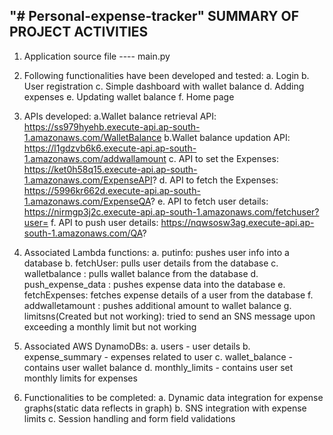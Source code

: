 "# Personal-expense-tracker" 
SUMMARY OF PROJECT ACTIVITIES
-----------------------------------------------------------------------------------------------------------------------------
1. Application source file ---- main.py
2. Following functionalities have been developed and tested:
    a. Login
    b. User registration
    c. Simple dashboard with wallet balance
    d. Adding expenses 
    e. Updating wallet balance
    f. Home page
3. APIs developed: 
   a.Wallet balance retrieval API: https://ss979hyehb.execute-api.ap-south-1.amazonaws.com/WalletBalance
   b.Wallet balance updation API: https://l1gdzvb6k6.execute-api.ap-south-1.amazonaws.com/addwallamount
   c. API to set the Expenses: https://ket0h58q15.execute-api.ap-south-1.amazonaws.com/ExpenseAPI?
   d. API to fetch the Expenses: https://5996kr662d.execute-api.ap-south-1.amazonaws.com/ExpenseQA?
   e. API to fetch user details: https://nirmgp3j2c.execute-api.ap-south-1.amazonaws.com/fetchuser?user=
   f. API to push user details: https://nqwsosw3ag.execute-api.ap-south-1.amazonaws.com/QA?

4. Associated Lambda functions:
   a. putinfo: pushes user info into a database
   b. fetchUser: pulls user details from the database
   c. walletbalance : pulls wallet balance from the database
   d. push_expense_data : pushes expense data into the database
   e. fetchExpenses: fetches expense details of a user from the database
   f. addwalletamount : pushes additional amount to wallet balance
   g. limitsns(Created but not working): tried to send an SNS message upon exceeding a monthly limit but not working

5. Associated AWS DynamoDBs:
  a. users - user details
  b. expense_summary - expenses related to user
  c. wallet_balance - contains user wallet balance
  d. monthly_limits - contains user set monthly limits for expenses

6. Functionalities to be completed:
  a. Dynamic data integration for expense graphs(static data reflects in graph)
  b. SNS integration with expense limits
  c. Session handling and form field validations
  
